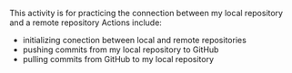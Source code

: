 This activity is for practicing the connection between my local repository and a remote repository
Actions include: 
* initializing conection between local and remote repositories
* pushing commits from my local repository to GitHub
* pulling commits from GitHub to my local repository
